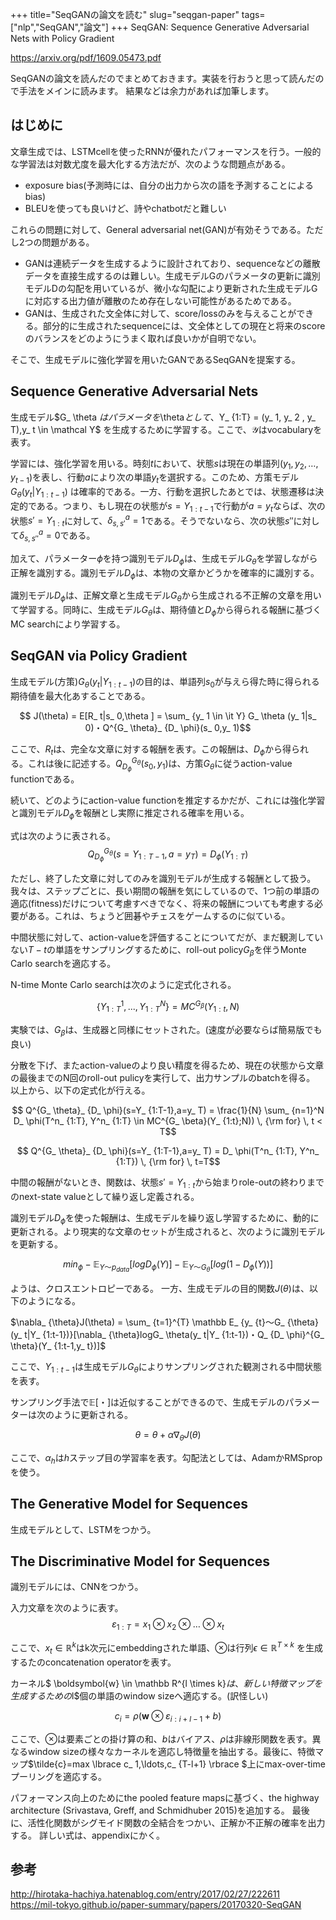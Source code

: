 +++
title="SeqGANの論文を読む"
slug="seqgan-paper"
tags=["nlp","SeqGAN","論文"]
+++
SeqGAN: Sequence Generative Adversarial Nets with Policy Gradient

https://arxiv.org/pdf/1609.05473.pdf

SeqGANの論文を読んだのでまとめておきます。実装を行おうと思って読んだので手法をメインに読みます。
結果などは余力があれば加筆します。

## はじめに
文章生成では、LSTMcellを使ったRNNが優れたパフォーマンスを行う。一般的な学習法は対数尤度を最大化する方法だが、次のような問題点がある。

 - exposure bias(予測時には、自分の出力から次の語を予測することによるbias)
 - BLEUを使っても良いけど、詩やchatbotだと難しい

これらの問題に対して、General adversarial net(GAN)が有効そうである。ただし2つの問題がある。

- GANは連続データを生成するように設計されており、sequenceなどの離散データを直接生成するのは難しい。生成モデルGのパラメータの更新に識別モデルDの勾配を用いているが、微小な勾配により更新された生成モデルGに対応する出力値が離散のため存在しない可能性があるためである。
- GANは、生成された文全体に対して、score/lossのみを与えることができる。部分的に生成されたsequenceには、文全体としての現在と将来のscoreのバランスをどのようにうまく取れば良いかが自明でない。

そこで、生成モデルに強化学習を用いたGANであるSeqGANを提案する。


## Sequence Generative Adversarial Nets
生成モデル$G_ \theta $はパラメータを$\theta$として、$Y_ {1:T} = (y_ 1, y_ 2 , y_ T)$,$y_ t \in \mathcal Y$ を生成するために学習する。ここで、$\mathcal Y$はvocabularyを表す。

学習には、強化学習を用いる。時刻$t$において、状態$s$は現在の単語列$(y_ {1},y_ {2}, \ldots ,y_ {t-1})$を表し、行動$a$により次の単語$y_ t$を選択する。このため、方策モデル$G_ {\theta} (y_ {t}|Y_ {1:t-1})$ は確率的である。一方、行動を選択したあとでは、状態遷移は決定的である。つまり、もし現在の状態が$s=Y_ {1:t-1}$で行動が$a=y_ {t}$ならば、次の状態$s'=Y_ {1:t}$に対して、$\delta^a_ {s,s'}=1$である。そうでないなら、次の状態$s''$に対して$\delta^a_ {s,s''}=0$である。


加えて、パラメーター$\phi$を持つ識別モデル$D_ \phi$は、生成モデル$G_ \theta$を学習しながら正解を識別する。識別モデル$D_ \phi$は、本物の文章かどうかを確率的に識別する。

識別モデル$D_ \phi$は、正解文章と生成モデル$G_ \theta$から生成される不正解の文章を用いて学習する。同時に、生成モデル$G_ \theta$は、期待値と$D_ \phi$から得られる報酬に基づくMC searchにより学習する。

## SeqGAN via Policy Gradient
生成モデル(方策)$G_ \theta(y_ t|Y_ {1:t-1})$の目的は、単語列$s_ 0$が与えら得た時に得られる期待値を最大化あすることである。

$$ J(\theta) = E[R_ t|s_ 0,\theta ] = \sum_ {y_ 1 \in \it Y} G_ \theta (y_ 1|s_ 0)・Q^{G_ \theta}_ {D_ \phi}(s_ 0,y_ 1)$$

ここで、$R_ t$は、完全な文章に対する報酬を表す。この報酬は、$D_ {\phi}$から得られる。これは後に記述する。$Q^{G_ \theta}_ {D_ \phi}(s_ 0,y_ 1)$は、方策$G_ \theta$に従うaction-value functionである。

続いて、どのようにaction-value functionを推定するかだが、これには強化学習と識別モデル$D_ \phi$を報酬とし実際に推定される確率を用いる。

式は次のように表される。
$$ Q^{G_ \theta}_ {D_ \phi}(s=Y_ {1:T-1},a=y_ T) = D_ \phi(Y_ {1:T})$$

ただし、終了した文章に対してのみを識別モデルが生成する報酬として扱う。我々は、ステップごとに、長い期間の報酬を気にしているので、1つ前の単語の適応(fitness)だけについて考慮すべきでなく、将来の報酬についても考慮する必要がある。これは、ちょうど囲碁やチェスをゲームするのに似ている。


中間状態に対して、action-valueを評価することについてだが、まだ観測していない$T-t$の単語をサンプリングするために、roll-out policy$G_ \beta$を伴うMonte Carlo searchを適応する。

N-time Monte Carlo searchは次のように定式化される。

$$ \{ Y^1_ {1:T},...,Y^N_ {1:T} \} = MC^{G_ \beta}(Y_ {1:t},N) $$

実験では、$G_ \beta$は、生成器と同様にセットされた。(速度が必要ならば簡易版でも良い)

分散を下げ、またaction-valueのより良い精度を得るため、現在の状態から文章の最後までのN回のroll-out pulicyを実行して、出力サンプルのbatchを得る。
以上から、以下の定式化が行える。

$$ Q^{G_ \theta}_ {D_ \phi}(s=Y_ {1:T-1},a=y_ T) = \frac{1}{N} \sum_ {n=1}^N D_ \phi(T^n_ {1:T}, Y^n_ {1:T} \in MC^{G_ \beta}(Y_ {1:t};N)) \, {\rm for} \, t < T$$

$$ Q^{G_ \theta}_ {D_ \phi}(s=Y_ {1:T-1},a=y_ T) = D_ \phi(T^n_ {1:T}, Y^n_ {1:T}) \, {\rm for} \, t=T$$

中間の報酬がないとき、関数は、状態$s'=Y_ {1:t}$から始まりrole-outの終わりまでのnext-state valueとして繰り返し定義される。

識別モデル$D_ {\phi}$を使った報酬は、生成モデルを繰り返し学習するために、動的に更新される。より現実的な文章のセットが生成されると、次のように識別モデルを更新する。

$$
min_ \phi - \mathbb E_ {Y〜p_ {data}}[log D_ {\phi}(Y)] - \mathbb  E_ {Y〜G_ {\theta}}[log (1 - D_ {\phi}(Y))]
$$

ようは、クロスエントロピーである。
一方、生成モデルの目的関数$J(\theta)$は、以下のようになる。

$\nabla_ {\theta}J(\theta) = \sum_ {t=1}^{T} \mathbb E_ {y_ {t}〜G_ {\theta}(y_ t|Y_ {1:t-1})}[\nabla_ {\theta}logG_ \theta(y_ t|Y_ {1:t-1})・Q_ {D_ \phi}^{G_ \theta}(Y_ {1:t-1,y_ t})]$

ここで、$Y_ {1:t-1}$は生成モデル$G_ \theta$によりサンプリングされた観測される中間状態を表す。

サンプリング手法で$\mathbb E[・]$は近似することができるので、生成モデルのパラメーターは次のように更新される。

$$ \theta = \theta + \alpha \nabla_ \theta J(\theta)$$

ここで、$\alpha_ h$は$h$ステップ目の学習率を表す。勾配法としては、AdamかRMSpropを使う。


## The Generative Model for Sequences
生成モデルとして、LSTMをつかう。


## The Discriminative Model for Sequences
識別モデルには、CNNをつかう。

入力文章を次のように表す。
$$ \varepsilon_ {1:T} = x_ 1 \otimes	 x_ 2 \otimes \dots \otimes x_ t$$

ここで、$x_ t \in \mathbb R^k$はk次元にembeddingされた単語、$\otimes$は行列$\epsilon \in \mathbb R^{T \times k}$ を生成するたのconcatenation operatorを表す。

カーネル$ \boldsymbol{w} \in \mathbb R^{l \times k}$は、新しい特徴マップを生成するための$l$個の単語のwindow sizeへ適応する。(訳怪しい)

$$c_ i = \rho ( \boldsymbol{w} \otimes \varepsilon_ {i:i+l-1}+b )$$

ここで、$\otimes$は要素ごとの掛け算の和、$b$はバイアス、$\rho$は非線形関数を表す。異なるwindow sizeの様々なカーネルを適応し特徴量を抽出する。最後に、特徴マップ$\tilde{c}=max \lbrace c_ 1,\ldots,c_ {T-l+1} \rbrace $上にmax-over-timeプーリングを適応する。

パフォーマンス向上のためにthe pooled feature mapsに基づく、the highway architecture (Srivastava, Greff, and Schmidhuber 2015)を追加する。
最後に、活性化関数がシグモイド関数の全結合をつかい、正解か不正解の確率を出力する。
詳しい式は、appendixにかく。


## 参考
http://hirotaka-hachiya.hatenablog.com/entry/2017/02/27/222611
https://mil-tokyo.github.io/paper-summary/papers/20170320-SeqGAN
